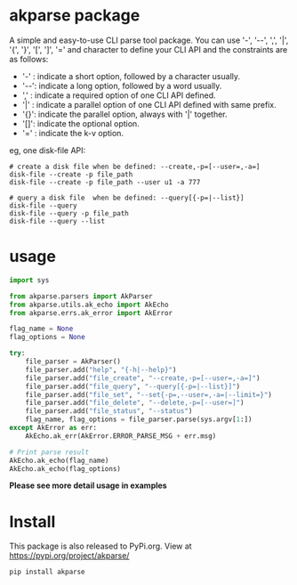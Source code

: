 # akparse package

A simple and easy-to-use CLI parse tool package. You can use '-', '--', ',', '|', '{', '}', '[', ']', '=' and character
to define your CLI API and the constraints are as follows:

* '-' : indicate a short option, followed by a character usually.
* '--': indicate a long option, followed by a word usually.
* ',' : indicate a required option of one CLI API defined.
* '|' : indicate a parallel option of one CLI API defined with same prefix.
* '{}': indicate the parallel option, always with '|' together.
* '[]': indicate the optional option.
* '=' : indicate the k-v option.

eg, one disk-file API:

```shell
# create a disk file when be defined: --create,-p=[--user=,-a=]
disk-file --create -p file_path
disk-file --create -p file_path --user u1 -a 777

# query a disk file  when be defined: --query[{-p=|--list}]
disk-file --query
disk-file --query -p file_path
disk-file --query --list

```

# usage

```python
import sys

from akparse.parsers import AkParser
from akparse.utils.ak_echo import AkEcho
from akparse.errs.ak_error import AkError

flag_name = None
flag_options = None

try:
    file_parser = AkParser()
    file_parser.add("help", "{-h|--help}")
    file_parser.add("file_create", "--create,-p=[--user=,-a=]")
    file_parser.add("file_query", "--query[{-p=|--list}]")
    file_parser.add("file_set", "--set{-p=,--user=,-a=|--limit=}")
    file_parser.add("file_delete", "--delete,-p=[--user=]")
    file_parser.add("file_status", "--status")
    flag_name, flag_options = file_parser.parse(sys.argv[1:])
except AkError as err:
    AkEcho.ak_err(AkError.ERROR_PARSE_MSG + err.msg)

# Print parse result
AkEcho.ak_echo(flag_name)
AkEcho.ak_echo(flag_options)
```

**Please see more detail usage in examples**

# Install

This package is also released to PyPi.org. View at https://pypi.org/project/akparse/

```shell
pip install akparse
```
